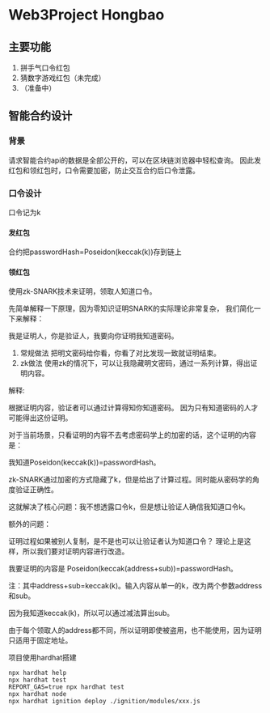 # Web3Project Hongbao 

## 主要功能
1. 拼手气口令红包
2. 猜数字游戏红包（未完成）
3. （准备中）

## 智能合约设计
### 背景
请求智能合约api的数据是全部公开的，可以在区块链浏览器中轻松查询。
因此发红包和领红包时，口令需要加密，防止交互合约后口令泄露。


### 口令设计
口令记为k
#### 发红包
合约把passwordHash=Poseidon(keccak(k))存到链上

#### 领红包
使用zk-SNARK技术来证明，领取人知道口令。

先简单解释一下原理，因为零知识证明SNARK的实际理论非常复杂， 我们简化一下来解释：

我是证明人，你是验证人，我要向你证明我知道密码。

1. 常规做法
把明文密码给你看，你看了对比发现一致就证明结束。
2. zk做法
使用zk的情况下，可以让我隐藏明文密码，通过一系列计算，得出证明内容。

解释:

根据证明内容，验证者可以通过计算得知你知道密码。 因为只有知道密码的人才可能得出这份证明。

对于当前场景，只看证明的内容不去考虑密码学上的加密的话，这个证明的内容是：

我知道Poseidon(keccak(k))=passwordHash。

zk-SNARK通过加密的方式隐藏了k，但是给出了计算过程。同时能从密码学的角度验证正确性。

这就解决了核心问题：我不想透露口令k，但是想让验证人确信我知道口令k。


额外的问题：

证明过程如果被别人复制，是不是也可以让验证者认为知道口令？  理论上是这样，所以我们要对证明内容进行改造。


我要证明的内容是 Poseidon(keccak(address+sub))=passwordHash。

注：其中address+sub=keccak(k)。输入内容从单一的k，改为两个参数address和sub。


因为我知道keccak(k)，所以可以通过减法算出sub。

由于每个领取人的address都不同，所以证明即使被盗用，也不能使用，因为证明只适用于固定地址。

项目使用hardhat搭建
```shell
npx hardhat help
npx hardhat test
REPORT_GAS=true npx hardhat test
npx hardhat node
npx hardhat ignition deploy ./ignition/modules/xxx.js
```
